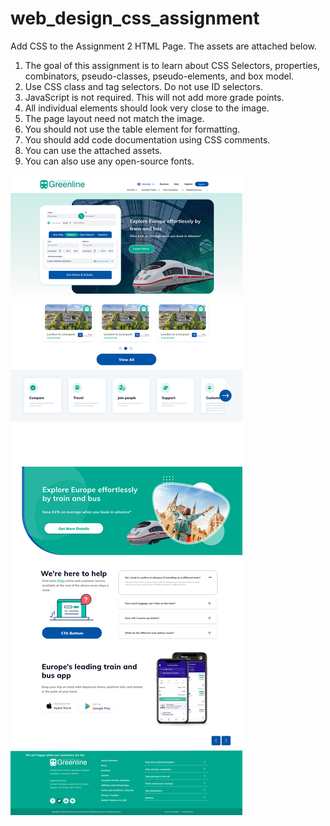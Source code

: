 # web_design_css_assignment

Add CSS to the Assignment 2 HTML Page. The assets are attached below.

1. The goal of this assignment is to learn about CSS Selectors, properties, combinators, pseudo-classes, pseudo-elements, and box model.
2. Use CSS class and tag selectors. Do not use ID selectors.
3. JavaScript is not required. This will not add more grade points.
4. All individual elements should look very close to the image.
5. The page layout need not match the image.
6. You should not use the table element for formatting.
7. You should add code documentation using CSS comments.
8. You can use the attached assets.
9. You can also use any open-source fonts.

![Alt text](<Home Page-1.png>)
